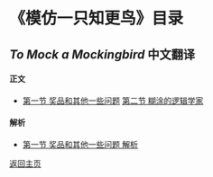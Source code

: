 # 《模仿一只知更鸟》目录
## _To Mock a Mockingbird_ 中文翻译

#### 正文
- [第一节 奖品和其他一些问题](the-prize-and-other-puzzles)
[第二节 糊涂的逻辑学家](the-absentminded-logician)

#### 解析
- [第一节 奖品和其他一些问题 解析](the-prize-and-other-puzzles-solution)

[返回主页](https://shane-xue.github.io/)
